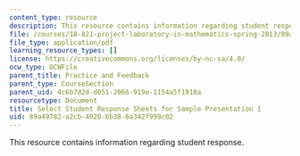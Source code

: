 ```yaml
---
content_type: resource
description: This resource contains information regarding student response.
file: /courses/18-821-project-laboratory-in-mathematics-spring-2013/89a49782a2cb40206b386a342f999c02_MIT18_821S13_student_res.pdf
file_type: application/pdf
learning_resource_types: []
license: https://creativecommons.org/licenses/by-nc-sa/4.0/
ocw_type: OCWFile
parent_title: Practice and Feedback
parent_type: CourseSection
parent_uid: 4c6b7d2d-d051-2066-919e-1154a5f1910a
resourcetype: Document
title: Select Student Response Sheets for Sample Presentation 1
uid: 89a49782-a2cb-4020-6b38-6a342f999c02
---
```

This resource contains information regarding student response.